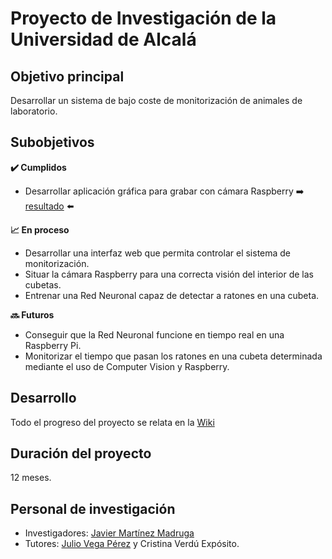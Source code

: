 # Proyecto de Investigación de la Universidad de Alcalá

## Objetivo principal

Desarrollar un sistema de bajo coste de monitorización de animales de laboratorio.

## Subobjetivos

**:heavy_check_mark: Cumplidos**
* Desarrollar aplicación gráfica para grabar con cámara Raspberry  :arrow_right: [resultado](https://github.com/RoboticsURJC/project-uah/wiki/Aplicaci%C3%B3n-gr%C3%A1fica-para-grabar-con-c%C3%A1mara-Raspberry) :arrow_left:

**:chart_with_upwards_trend: En proceso**
* Desarrollar una interfaz web que permita controlar el sistema de monitorización.
* Situar la cámara Raspberry para una correcta visión del interior de las cubetas.
* Entrenar una Red Neuronal capaz de detectar a ratones en una cubeta.

**:soon: Futuros**
* Conseguir que la Red Neuronal funcione en tiempo real en una Raspberry Pi.
* Monitorizar el tiempo que pasan los ratones en una cubeta determinada mediante el uso de Computer Vision y Raspberry.

## Desarrollo

Todo el progreso del proyecto se relata en la [Wiki](https://github.com/RoboticsURJC/project-uah/wiki)

## Duración del proyecto

12 meses.

## Personal de investigación

* Investigadores: [Javier Martínez Madruga](https://github.com/jamarma)
* Tutores: [Julio Vega Pérez](https://gsyc.urjc.es/jmvega/) y Cristina Verdú Expósito.
